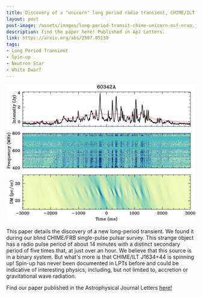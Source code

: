 ```yaml
---
title: Discovery of a "unicorn" long period radio transient, CHIME/ILT J1634+44
layout: post
post-image: /assets/images/long-period-transit-chime-unicorn-nsf-nrao.jpg
description: find the paper here! Published in ApJ Letters.
link: https://arxiv.org/abs/2507.05139 
tags:
- Long Period Transient
- Spin-up
- Neutron Star
- White Dwarf
---
```


![ppdot](/assets/images/1634_waterfall.jpg)


This paper details the discovery of a new long-period transient. We found it during our blind CHIME/FRB single-pulse pulsar survey. This strange object has a radio pulse period of about 14 minutes with a distinct secondary period of five times that, at just over an hour. We believe that this source is in a binary system. But what's more is that CHIME/ILT J1634+44 is spinning up! Spin-up has never been documented in LPTs before and could be indicative of interesting physics, including, but not limited to, accretion or gravitational wave radiation. 

Find our paper published in the Astrophysical Journal Letters [here!](https://iopscience.iop.org/article/10.3847/2041-8213/adeaab)

